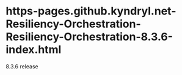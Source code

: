 # https-pages.github.kyndryl.net-Resiliency-Orchestration-Resiliency-Orchestration-8.3.6-index.html
8.3.6 release 
